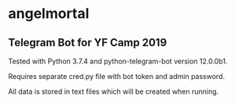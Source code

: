 # angelmortal
## Telegram Bot for YF Camp 2019

<p>Tested with Python 3.7.4 and python-telegram-bot version 12.0.0b1.</p>
<p>Requires separate cred.py file with bot token and admin password.</p>
<p>All data is stored in text files which will be created when running.</p>
